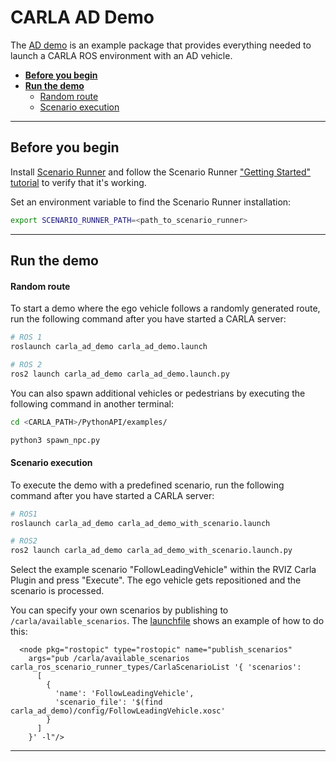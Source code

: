 # CARLA AD Demo

The [AD demo](https://github.com/carla-simulator/ros-bridge/tree/master/carla_ad_demo) is an example package that provides everything needed to launch a CARLA ROS environment with an AD vehicle. 

- [__Before you begin__](#before-you-begin)
- [__Run the demo__](#run-the-demo)
    - [Random route](#random-route)
    - [Scenario execution](#scenario-execution)
---

## Before you begin

Install [Scenario Runner](https://carla-scenariorunner.readthedocs.io/en/latest/getting_scenariorunner/) and follow the Scenario Runner ["Getting Started" tutorial](https://github.com/carla-simulator/scenario_runner/blob/master/Docs/getting_started.md) to verify that it's working. 

Set an environment variable to find the Scenario Runner installation:

```sh
export SCENARIO_RUNNER_PATH=<path_to_scenario_runner>
```

---

## Run the demo


#### Random route

To start a demo where the ego vehicle follows a randomly generated route, run the following command after you have started a CARLA server:

```sh
# ROS 1
roslaunch carla_ad_demo carla_ad_demo.launch

# ROS 2
ros2 launch carla_ad_demo carla_ad_demo.launch.py
```

You can also spawn additional vehicles or pedestrians by executing the following command in another terminal:

```sh
cd <CARLA_PATH>/PythonAPI/examples/

python3 spawn_npc.py
```

#### Scenario execution

To execute the demo with a predefined scenario, run the following command after you have started a CARLA server:

```sh
# ROS1
roslaunch carla_ad_demo carla_ad_demo_with_scenario.launch

# ROS2
ros2 launch carla_ad_demo carla_ad_demo_with_scenario.launch.py
```

Select the example scenario "FollowLeadingVehicle" within the RVIZ Carla Plugin and press "Execute". The ego vehicle gets repositioned and the scenario is processed. 

You can specify your own scenarios by publishing to `/carla/available_scenarios`. The [launchfile](https://github.com/carla-simulator/ros-bridge/blob/ros2/carla_ad_demo/launch/carla_ad_demo_with_scenario.launch) shows an example of how to do this:

```launch
  <node pkg="rostopic" type="rostopic" name="publish_scenarios"
    args="pub /carla/available_scenarios carla_ros_scenario_runner_types/CarlaScenarioList '{ 'scenarios':  
      [
        {
          'name': 'FollowLeadingVehicle',
          'scenario_file': '$(find carla_ad_demo)/config/FollowLeadingVehicle.xosc'
        }
      ]
    }' -l"/>
```

---




